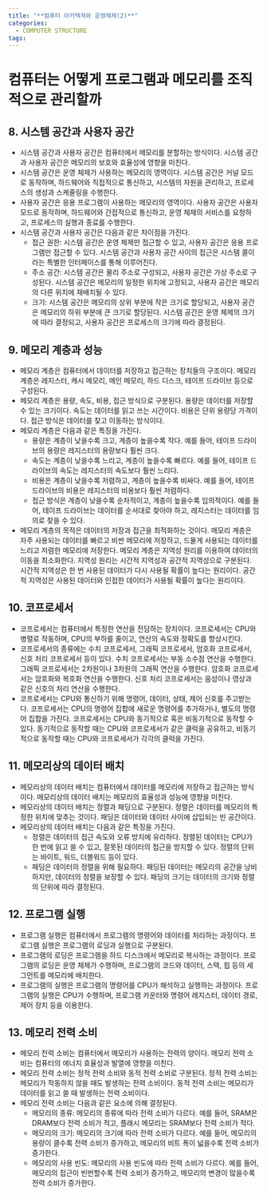 ```yaml
---
title: "**컴퓨터 아키텍쳐와 운영체제(2)**"
categories:
  - COMPUTER STRUCTURE
tags:
---
```

# 컴퓨터는 어떻게 프로그램과 메모리를 조직적으로 관리할까

## 8. 시스템 공간과 사용자 공간

- 시스템 공간과 사용자 공간은 컴퓨터에서 메모리를 분할하는 방식이다. 시스템 공간과 사용자 공간은 메모리의 보호와 효율성에 영향을 미친다.
- 시스템 공간은 운영 체제가 사용하는 메모리의 영역이다. 시스템 공간은 커널 모드로 동작하며, 하드웨어와 직접적으로 통신하고, 시스템의 자원을 관리하고, 프로세스의 생성과 스케줄링을 수행한다.
- 사용자 공간은 응용 프로그램이 사용하는 메모리의 영역이다. 사용자 공간은 사용자 모드로 동작하며, 하드웨어와 간접적으로 통신하고, 운영 체제의 서비스를 요청하고, 프로세스의 실행과 종료를 수행한다.
- 시스템 공간과 사용자 공간은 다음과 같은 차이점을 가진다.
  - 접근 권한: 시스템 공간은 운영 체제만 접근할 수 있고, 사용자 공간은 응용 프로그램만 접근할 수 있다. 시스템 공간과 사용자 공간 사이의 접근은 시스템 콜이라는 특별한 인터페이스를 통해 이루어진다.
  - 주소 공간: 시스템 공간은 물리 주소로 구성되고, 사용자 공간은 가상 주소로 구성된다. 시스템 공간은 메모리의 일정한 위치에 고정되고, 사용자 공간은 메모리의 다른 위치에 재배치될 수 있다.
  - 크기: 시스템 공간은 메모리의 상위 부분에 작은 크기로 할당되고, 사용자 공간은 메모리의 하위 부분에 큰 크기로 할당된다. 시스템 공간은 운영 체제의 크기에 따라 결정되고, 사용자 공간은 프로세스의 크기에 따라 결정된다.

## 9. 메모리 계층과 성능

- 메모리 계층은 컴퓨터에서 데이터를 저장하고 접근하는 장치들의 구조이다. 메모리 계층은 레지스터, 캐시 메모리, 메인 메모리, 하드 디스크, 테이프 드라이브 등으로 구성된다.
- 메모리 계층은 용량, 속도, 비용, 접근 방식으로 구분된다. 용량은 데이터를 저장할 수 있는 크기이다. 속도는 데이터를 읽고 쓰는 시간이다. 비용은 단위 용량당 가격이다. 접근 방식은 데이터를 찾고 이동하는 방식이다.
- 메모리 계층은 다음과 같은 특징을 가진다.
  - 용량은 계층이 낮을수록 크고, 계층이 높을수록 작다. 예를 들어, 테이프 드라이브의 용량은 레지스터의 용량보다 훨씬 크다.
  - 속도는 계층이 낮을수록 느리고, 계층이 높을수록 빠르다. 예를 들어, 테이프 드라이브의 속도는 레지스터의 속도보다 훨씬 느리다.
  - 비용은 계층이 낮을수록 저렴하고, 계층이 높을수록 비싸다. 예를 들어, 테이프 드라이브의 비용은 레지스터의 비용보다 훨씬 저렴하다.
  - 접근 방식은 계층이 낮을수록 순차적이고, 계층이 높을수록 임의적이다. 예를 들어, 테이프 드라이브는 데이터를 순서대로 찾아야 하고, 레지스터는 데이터를 임의로 찾을 수 있다.
- 메모리 계층의 목적은 데이터의 저장과 접근을 최적화하는 것이다. 메모리 계층은 자주 사용되는 데이터를 빠르고 비싼 메모리에 저장하고, 드물게 사용되는 데이터를 느리고 저렴한 메모리에 저장한다. 메모리 계층은 지역성 원리를 이용하여 데이터의 이동을 최소화한다. 지역성 원리는 시간적 지역성과 공간적 지역성으로 구분된다. 시간적 지역성은 한 번 사용된 데이터가 다시 사용될 확률이 높다는 원리이다. 공간적 지역성은 사용된 데이터와 인접한 데이터가 사용될 확률이 높다는 원리이다.

## 10. 코프로세서

- 코프로세서는 컴퓨터에서 특정한 연산을 전담하는 장치이다. 코프로세서는 CPU와 병렬로 작동하며, CPU의 부하를 줄이고, 연산의 속도와 정확도를 향상시킨다.
- 코프로세서의 종류에는 수치 코프로세서, 그래픽 코프로세서, 암호화 코프로세서, 신호 처리 코프로세서 등이 있다. 수치 코프로세서는 부동 소수점 연산을 수행한다. 그래픽 코프로세서는 2차원이나 3차원의 그래픽 연산을 수행한다. 암호화 코프로세서는 암호화와 복호화 연산을 수행한다. 신호 처리 코프로세서는 음성이나 영상과 같은 신호의 처리 연산을 수행한다.
- 코프로세서는 CPU와 통신하기 위해 명령어, 데이터, 상태, 제어 신호를 주고받는다. 코프로세서는 CPU의 명령어 집합에 새로운 명령어를 추가하거나, 별도의 명령어 집합을 가진다. 코프로세서는 CPU와 동기적으로 혹은 비동기적으로 동작할 수 있다. 동기적으로 동작할 때는 CPU와 코프로세서가 같은 클럭을 공유하고, 비동기적으로 동작할 때는 CPU와 코프로세서가 각각의 클럭을 가진다.

## 11. 메모리상의 데이터 배치

- 메모리상의 데이터 배치는 컴퓨터에서 데이터를 메모리에 저장하고 접근하는 방식이다. 메모리상의 데이터 배치는 메모리의 효율성과 성능에 영향을 미친다.
- 메모리상의 데이터 배치는 정렬과 패딩으로 구분된다. 정렬은 데이터를 메모리의 특정한 위치에 맞추는 것이다. 패딩은 데이터와 데이터 사이에 삽입되는 빈 공간이다.
- 메모리상의 데이터 배치는 다음과 같은 특징을 가진다.
  - 정렬은 데이터의 접근 속도와 오류 방지에 유리하다. 정렬된 데이터는 CPU가 한 번에 읽고 쓸 수 있고, 잘못된 데이터의 접근을 방지할 수 있다. 정렬의 단위는 바이트, 워드, 더블워드 등이 있다.
  - 패딩은 데이터의 정렬을 위해 필요하다. 패딩된 데이터는 메모리의 공간을 낭비하지만, 데이터의 정렬을 보장할 수 있다. 패딩의 크기는 데이터의 크기와 정렬의 단위에 따라 결정된다.

## 12. 프로그램 실행

- 프로그램 실행은 컴퓨터에서 프로그램의 명령어와 데이터를 처리하는 과정이다. 프로그램 실행은 프로그램의 로딩과 실행으로 구분된다.
- 프로그램의 로딩은 프로그램을 하드 디스크에서 메모리로 복사하는 과정이다. 프로그램의 로딩은 운영 체제가 수행하며, 프로그램의 코드와 데이터, 스택, 힙 등의 세그먼트를 메모리에 배치한다.
- 프로그램의 실행은 프로그램의 명령어를 CPU가 해석하고 실행하는 과정이다. 프로그램의 실행은 CPU가 수행하며, 프로그램 카운터와 명령어 레지스터, 데이터 경로, 제어 장치 등을 이용한다.

## 13. 메모리 전력 소비

- 메모리 전력 소비는 컴퓨터에서 메모리가 사용하는 전력의 양이다. 메모리 전력 소비는 컴퓨터의 에너지 효율성과 발열에 영향을 미친다.
- 메모리 전력 소비는 정적 전력 소비와 동적 전력 소비로 구분된다. 정적 전력 소비는 메모리가 작동하지 않을 때도 발생하는 전력 소비이다. 동적 전력 소비는 메모리가 데이터를 읽고 쓸 때 발생하는 전력 소비이다.
- 메모리 전력 소비는 다음과 같은 요소에 의해 결정된다.
  - 메모리의 종류: 메모리의 종류에 따라 전력 소비가 다르다. 예를 들어, SRAM은 DRAM보다 전력 소비가 적고, 플래시 메모리는 SRAM보다 전력 소비가 적다.
  - 메모리의 크기: 메모리의 크기에 따라 전력 소비가 다르다. 예를 들어, 메모리의 용량이 클수록 전력 소비가 증가하고, 메모리의 비트 폭이 넓을수록 전력 소비가 증가한다.
  - 메모리의 사용 빈도: 메모리의 사용 빈도에 따라 전력 소비가 다르다. 예를 들어, 메모리의 접근이 빈번할수록 전력 소비가 증가하고, 메모리의 변경이 많을수록 전력 소비가 증가한다.
